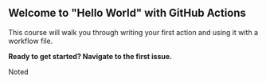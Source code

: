 ## Welcome to "Hello World" with GitHub Actions

This course will walk you through writing your first action and using it with a workflow file. 

**Ready to get started? Navigate to the first issue.**


Noted